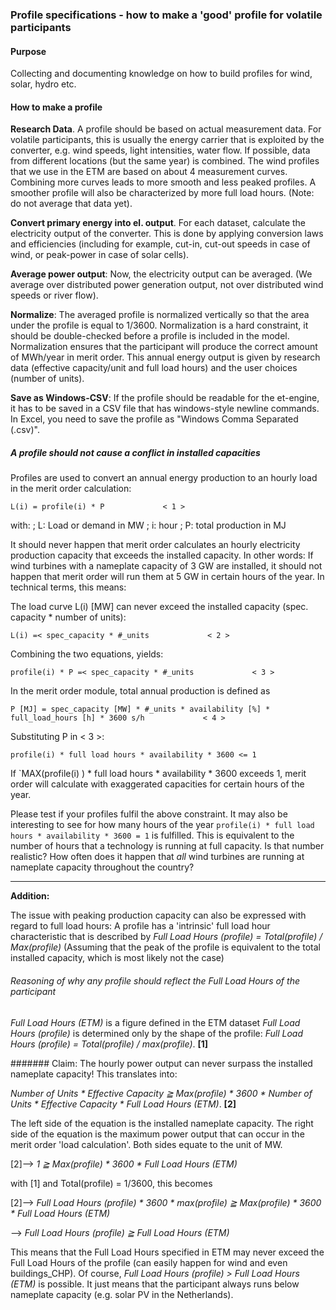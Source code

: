 ### Profile specifications - how to make a 'good' profile for volatile participants

#### Purpose 
Collecting and documenting knowledge on how to build profiles for wind, solar, hydro etc. 
#### How to make a profile

**Research Data**. A profile should be based on actual measurement data. For volatile participants, this is usually the energy carrier that is exploited by the converter, e.g. wind speeds, light intensities, water flow. 
If possible, data from different locations (but the same year) is combined. The wind profiles that we use in the ETM are based on about 4 measurement curves. Combining more curves leads to more smooth and less peaked profiles. A smoother profile will also be characterized by more full load hours. 
(Note: do not average that data yet). 

**Convert primary energy into el. output**. For each dataset, calculate the electricity output of the converter. This is done by applying conversion laws and efficiencies  (including for example, cut-in, cut-out speeds in case of wind, or peak-power in case of solar cells). 

**Average power output**: Now, the electricity output can be averaged. (We average over distributed power generation output, not over distributed wind speeds or river flow). 

**Normalize**: The averaged profile is normalized vertically so that the area under the profile is equal to 1/3600. Normalization is a hard constraint, it should be double-checked before a profile is included in the model. 
Normalization ensures that the participant will produce the correct amount of MWh/year in merit order. This annual energy output is given by research data (effective capacity/unit and full load hours) and the user choices (number of units). 

**Save as Windows-CSV**: If the profile should be readable for the et-engine, it has to be saved in a CSV file that has windows-style newline commands. In Excel, you need to save the profile as "Windows Comma Separated (.csv)". 


##### A profile should not cause a conflict in installed capacities 

Profiles are used to convert an annual energy production to an hourly load in the merit order calculation: 

```
L(i) = profile(i) * P             < 1 >
```
with: 
; L: Load or demand in MW
; i: hour
; P: total production in MJ

It should never happen that merit order calculates an hourly electricity production capacity that exceeds the installed capacity. In other words: If wind turbines with a nameplate capacity of 3 GW are installed, it should not happen that  merit order will run them at 5 GW in certain hours of the year. In technical terms, this means: 

The load curve L(i) [MW] can never exceed the installed capacity (spec. capacity * number of units):

	L(i) =< spec_capacity * #_units             < 2 >

Combining the two equations, yields:

	profile(i) * P =< spec_capacity * #_units             < 3 >

In the merit order module, total annual production is defined as 

	P [MJ] = spec_capacity [MW] * #_units * availability [%] * full_load_hours [h] * 3600 s/h             < 4 >

Substituting P in < 3 >: 

	profile(i) * full load hours * availability * 3600 <= 1

If `MAX(profile(i) ) * full load hours * availability * 3600 exceeds 1, merit order will calculate with exaggerated capacities for certain hours of the year. 

Please test if your profiles fulfil the above constraint. It may also be interesting to see for how many hours of the year `profile(i) * full load hours * availability * 3600 = 1` is fulfilled. This is equivalent to the number of hours that a technology is running at full capacity. Is that number realistic? How often does it happen that *all* wind turbines are running at nameplate capacity throughout the country?

* * * *

**Addition:**

The issue with peaking production capacity can also be expressed with regard to full load hours: 
A profile has a 'intrinsic' full load hour characteristic that is described by 
*Full Load Hours (profile) = Total(profile) / Max(profile)* (Assuming that the peak of the profile is equivalent to the total installed capacity, which is most likely not the case)


###### Reasoning of why any profile should reflect the Full Load Hours of the participant
*Full Load Hours (ETM)* is a figure defined in the ETM dataset
*Full Load Hours (profile)* is determined only by the shape of the profile: 
*Full Load Hours (profile) = Total(profile) / max(profile)*.        **[1]**

####### Claim: The hourly power output can never surpass the installed nameplate capacity!
This translates into: 

*Number of Units * Effective Capacity ≧ Max(profile) * 3600 * Number of Units * Effective Capacity * Full Load Hours (ETM)*.         **[2]**

The left side of the equation is the installed nameplate capacity. The right side of the equation is the maximum power output that can occur in the merit order 'load calculation'. Both sides equate to the unit of MW. 

[2]--> *1 ≧ Max(profile) * 3600 * Full Load Hours (ETM)*

with [1] and Total(profile) = 1/3600, this becomes

[2]--> *Full Load Hours (profile) * 3600 * max(profile) ≧ Max(profile) * 3600 * Full Load Hours (ETM)*

--> *Full Load Hours (profile) ≧ Full Load Hours (ETM)*

This means that the Full Load Hours specified in ETM may never exceed the Full Load Hours of the profile (can easily happen for wind and even buildings_CHP). Of course, *Full Load Hours (profile) > Full Load Hours (ETM)* is possible. It just means that the participant always runs below nameplate capacity (e.g. solar PV in the Netherlands).
